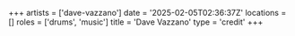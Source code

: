 +++
artists = ['dave-vazzano']
date = '2025-02-05T02:36:37Z'
locations = []
roles = ['drums', 'music']
title = 'Dave Vazzano'
type = 'credit'
+++
